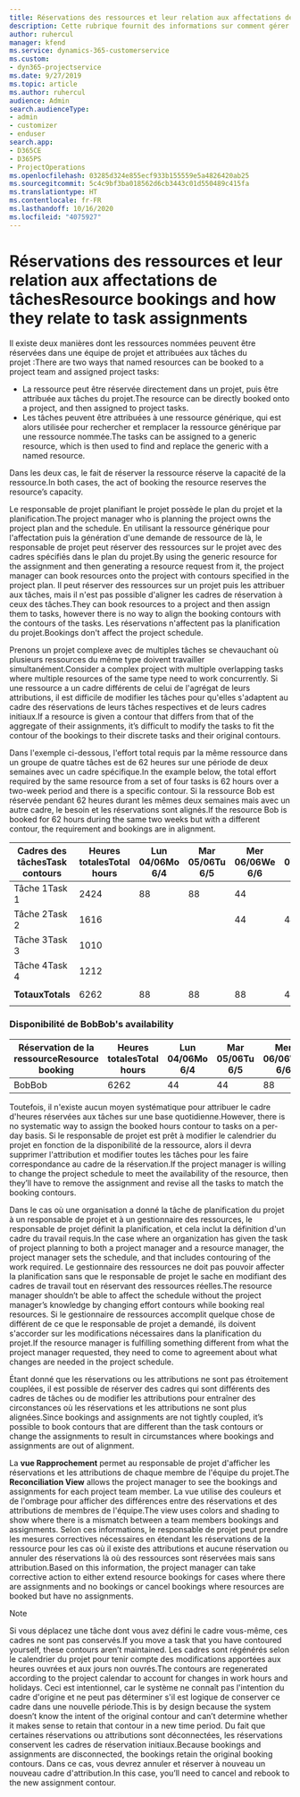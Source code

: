 ```yaml
---
title: Réservations des ressources et leur relation aux affectations de tâches
description: Cette rubrique fournit des informations sur comment gérer les ressources nommées, les réservations des ressources et les affectations de tâches et comment elles sont associées entre elles.
author: ruhercul
manager: kfend
ms.service: dynamics-365-customerservice
ms.custom:
- dyn365-projectservice
ms.date: 9/27/2019
ms.topic: article
ms.author: ruhercul
audience: Admin
search.audienceType:
- admin
- customizer
- enduser
search.app:
- D365CE
- D365PS
- ProjectOperations
ms.openlocfilehash: 03285d324e855ecf933b155559e5a4826420ab25
ms.sourcegitcommit: 5c4c9bf3ba018562d6cb3443c01d550489c415fa
ms.translationtype: HT
ms.contentlocale: fr-FR
ms.lasthandoff: 10/16/2020
ms.locfileid: "4075927"
---
```

# <a name="resource-bookings-and-how-they-relate-to-task-assignments"></a><span data-ttu-id="00b37-103">Réservations des ressources et leur relation aux affectations de tâches</span><span class="sxs-lookup"><span data-stu-id="00b37-103">Resource bookings and how they relate to task assignments</span></span>


<span data-ttu-id="00b37-104">Il existe deux manières dont les ressources nommées peuvent être réservées dans une équipe de projet et attribuées aux tâches du projet :</span><span class="sxs-lookup"><span data-stu-id="00b37-104">There are two ways that named resources can be booked to a project team and assigned project tasks:</span></span>

- <span data-ttu-id="00b37-105">La ressource peut être réservée directement dans un projet, puis être attribuée aux tâches du projet.</span><span class="sxs-lookup"><span data-stu-id="00b37-105">The resource can be directly booked onto a project, and then assigned to project tasks.</span></span>
- <span data-ttu-id="00b37-106">Les tâches peuvent être attribuées à une ressource générique, qui est alors utilisée pour rechercher et remplacer la ressource générique par une ressource nommée.</span><span class="sxs-lookup"><span data-stu-id="00b37-106">The tasks can be assigned to a generic resource, which is then used to find and replace the generic with a named resource.</span></span> 

<span data-ttu-id="00b37-107">Dans les deux cas, le fait de réserver la ressource réserve la capacité de la ressource.</span><span class="sxs-lookup"><span data-stu-id="00b37-107">In both cases, the act of booking the resource reserves the resource’s capacity.</span></span>

<span data-ttu-id="00b37-108">Le responsable de projet planifiant le projet possède le plan du projet et la planification.</span><span class="sxs-lookup"><span data-stu-id="00b37-108">The project manager who is planning the project owns the project plan and the schedule.</span></span> <span data-ttu-id="00b37-109">En utilisant la ressource générique pour l'affectation puis la génération d'une demande de ressource de là, le responsable de projet peut réserver des ressources sur le projet avec des cadres spécifiés dans le plan du projet.</span><span class="sxs-lookup"><span data-stu-id="00b37-109">By using the generic resource for the assignment and then generating a resource request from it, the project manager can book resources onto the project with contours specified in the project plan.</span></span> <span data-ttu-id="00b37-110">Il peut réserver des ressources sur un projet puis les attribuer aux tâches, mais il n'est pas possible d'aligner les cadres de réservation à ceux des tâches.</span><span class="sxs-lookup"><span data-stu-id="00b37-110">They can book resources to a project and then assign them to tasks, however there is no way to align the booking contours with the contours of the tasks.</span></span> <span data-ttu-id="00b37-111">Les réservations n'affectent pas la planification du projet.</span><span class="sxs-lookup"><span data-stu-id="00b37-111">Bookings don't affect the project schedule.</span></span>

<span data-ttu-id="00b37-112">Prenons un projet complexe avec de multiples tâches se chevauchant où plusieurs ressources du même type doivent travailler simultanément.</span><span class="sxs-lookup"><span data-stu-id="00b37-112">Consider a complex project with multiple overlapping tasks where multiple resources of the same type need to work concurrently.</span></span> <span data-ttu-id="00b37-113">Si une ressource a un cadre différents de celui de l'agrégat de leurs attributions, il est difficile de modifier les tâches pour qu'elles s'adaptent au cadre des réservations de leurs tâches respectives et de leurs cadres initiaux.</span><span class="sxs-lookup"><span data-stu-id="00b37-113">If a resource is given a contour that differs from that of the aggregate of their assignments, it’s difficult to modify the tasks to fit the contour of the bookings to their discrete tasks and their original contours.</span></span>

<span data-ttu-id="00b37-114">Dans l'exemple ci-dessous, l'effort total requis par la même ressource dans un groupe de quatre tâches est de 62 heures sur une période de deux semaines avec un cadre spécifique.</span><span class="sxs-lookup"><span data-stu-id="00b37-114">In the example below, the total effort required by the same resource from a set of four tasks is 62 hours over a two-week period and there is a specific contour.</span></span> <span data-ttu-id="00b37-115">Si la ressource Bob est réservée pendant 62 heures durant les mêmes deux semaines mais avec un autre cadre, le besoin et les réservations sont alignés.</span><span class="sxs-lookup"><span data-stu-id="00b37-115">If the resource Bob is booked for 62 hours during the same two weeks but with a different contour, the requirement and bookings are in alignment.</span></span>

| <span data-ttu-id="00b37-116">**Cadres des tâches**</span><span class="sxs-lookup"><span data-stu-id="00b37-116">**Task contours**</span></span>    | <span data-ttu-id="00b37-117">**Heures totales**</span><span class="sxs-lookup"><span data-stu-id="00b37-117">**Total hours**</span></span> | <span data-ttu-id="00b37-118">Lun 04/06</span><span class="sxs-lookup"><span data-stu-id="00b37-118">Mo 6/4</span></span> | <span data-ttu-id="00b37-119">Mar 05/06</span><span class="sxs-lookup"><span data-stu-id="00b37-119">Tu 6/5</span></span> | <span data-ttu-id="00b37-120">Mer 06/06</span><span class="sxs-lookup"><span data-stu-id="00b37-120">We 6/6</span></span> | <span data-ttu-id="00b37-121">Jeu 07/06</span><span class="sxs-lookup"><span data-stu-id="00b37-121">Th 6/7</span></span> | <span data-ttu-id="00b37-122">Ven 08/06</span><span class="sxs-lookup"><span data-stu-id="00b37-122">Fr 6/8</span></span> | <span data-ttu-id="00b37-123">Sam 09/06</span><span class="sxs-lookup"><span data-stu-id="00b37-123">Sa 6/9</span></span> | <span data-ttu-id="00b37-124">Dim 10/06</span><span class="sxs-lookup"><span data-stu-id="00b37-124">Su 6/10</span></span> | <span data-ttu-id="00b37-125">Lun 11/06</span><span class="sxs-lookup"><span data-stu-id="00b37-125">Mo 6/11</span></span> | <span data-ttu-id="00b37-126">Mar 12/06</span><span class="sxs-lookup"><span data-stu-id="00b37-126">Tu 6/12</span></span> | <span data-ttu-id="00b37-127">Mer 13/06</span><span class="sxs-lookup"><span data-stu-id="00b37-127">We 6/13</span></span> | <span data-ttu-id="00b37-128">Jeu 14/06</span><span class="sxs-lookup"><span data-stu-id="00b37-128">Th 6/14</span></span> | <span data-ttu-id="00b37-129">Ven 15/06</span><span class="sxs-lookup"><span data-stu-id="00b37-129">Fr 6/15</span></span> |
|----------------------|-----------------|--------|--------|--------|--------|--------|--------|---------|---------|---------|---------|---------|---------|
| <span data-ttu-id="00b37-130">Tâche 1</span><span class="sxs-lookup"><span data-stu-id="00b37-130">Task 1</span></span>               | <span data-ttu-id="00b37-131">24</span><span class="sxs-lookup"><span data-stu-id="00b37-131">24</span></span>              | <span data-ttu-id="00b37-132">8</span><span class="sxs-lookup"><span data-stu-id="00b37-132">8</span></span>      | <span data-ttu-id="00b37-133">8</span><span class="sxs-lookup"><span data-stu-id="00b37-133">8</span></span>      | <span data-ttu-id="00b37-134">4</span><span class="sxs-lookup"><span data-stu-id="00b37-134">4</span></span>      |        |        |        |         |         |         | <span data-ttu-id="00b37-135">4</span><span class="sxs-lookup"><span data-stu-id="00b37-135">4</span></span>       |         |         |
| <span data-ttu-id="00b37-136">Tâche 2</span><span class="sxs-lookup"><span data-stu-id="00b37-136">Task 2</span></span>               | <span data-ttu-id="00b37-137">16</span><span class="sxs-lookup"><span data-stu-id="00b37-137">16</span></span>              |        |        | <span data-ttu-id="00b37-138">4</span><span class="sxs-lookup"><span data-stu-id="00b37-138">4</span></span>      | <span data-ttu-id="00b37-139">4</span><span class="sxs-lookup"><span data-stu-id="00b37-139">4</span></span>      |        |        |         | <span data-ttu-id="00b37-140">8</span><span class="sxs-lookup"><span data-stu-id="00b37-140">8</span></span>       |         |         |         |         |
| <span data-ttu-id="00b37-141">Tâche 3</span><span class="sxs-lookup"><span data-stu-id="00b37-141">Task 3</span></span>               | <span data-ttu-id="00b37-142">10</span><span class="sxs-lookup"><span data-stu-id="00b37-142">10</span></span>              |        |        |        |        | <span data-ttu-id="00b37-143">4</span><span class="sxs-lookup"><span data-stu-id="00b37-143">4</span></span>      |        |         |         | <span data-ttu-id="00b37-144">4</span><span class="sxs-lookup"><span data-stu-id="00b37-144">4</span></span>       |         | <span data-ttu-id="00b37-145">2</span><span class="sxs-lookup"><span data-stu-id="00b37-145">2</span></span>       |         |
| <span data-ttu-id="00b37-146">Tâche 4</span><span class="sxs-lookup"><span data-stu-id="00b37-146">Task 4</span></span>               | <span data-ttu-id="00b37-147">12</span><span class="sxs-lookup"><span data-stu-id="00b37-147">12</span></span>              |        |        |        |        |        |        |         |         |         | <span data-ttu-id="00b37-148">4</span><span class="sxs-lookup"><span data-stu-id="00b37-148">4</span></span>       |         | <span data-ttu-id="00b37-149">8</span><span class="sxs-lookup"><span data-stu-id="00b37-149">8</span></span>       |
|                      |                 |        |        |        |        |        |        |         |         |         |         |         |         |
| <span data-ttu-id="00b37-150">**Totaux**</span><span class="sxs-lookup"><span data-stu-id="00b37-150">**Totals**</span></span>           | <span data-ttu-id="00b37-151">62</span><span class="sxs-lookup"><span data-stu-id="00b37-151">62</span></span>              | <span data-ttu-id="00b37-152">8</span><span class="sxs-lookup"><span data-stu-id="00b37-152">8</span></span>      | <span data-ttu-id="00b37-153">8</span><span class="sxs-lookup"><span data-stu-id="00b37-153">8</span></span>      | <span data-ttu-id="00b37-154">8</span><span class="sxs-lookup"><span data-stu-id="00b37-154">8</span></span>      | <span data-ttu-id="00b37-155">4</span><span class="sxs-lookup"><span data-stu-id="00b37-155">4</span></span>      | <span data-ttu-id="00b37-156">4</span><span class="sxs-lookup"><span data-stu-id="00b37-156">4</span></span>      |        |         | <span data-ttu-id="00b37-157">8</span><span class="sxs-lookup"><span data-stu-id="00b37-157">8</span></span>       | <span data-ttu-id="00b37-158">4</span><span class="sxs-lookup"><span data-stu-id="00b37-158">4</span></span>       | <span data-ttu-id="00b37-159">8</span><span class="sxs-lookup"><span data-stu-id="00b37-159">8</span></span>       | <span data-ttu-id="00b37-160">2</span><span class="sxs-lookup"><span data-stu-id="00b37-160">2</span></span>       | <span data-ttu-id="00b37-161">8</span><span class="sxs-lookup"><span data-stu-id="00b37-161">8</span></span>       |
|                      |                 |        |        |        |        |        |        |         |         |         |         |

### <a name="bobs-availability"></a><span data-ttu-id="00b37-162">Disponibilité de Bob</span><span class="sxs-lookup"><span data-stu-id="00b37-162">Bob's availability</span></span>
| <span data-ttu-id="00b37-163">**Réservation de la ressource**</span><span class="sxs-lookup"><span data-stu-id="00b37-163">**Resource   booking**</span></span> | <span data-ttu-id="00b37-164">**Heures totales**</span><span class="sxs-lookup"><span data-stu-id="00b37-164">**Total hours**</span></span> | <span data-ttu-id="00b37-165">Lun 04/06</span><span class="sxs-lookup"><span data-stu-id="00b37-165">Mo 6/4</span></span> | <span data-ttu-id="00b37-166">Mar 05/06</span><span class="sxs-lookup"><span data-stu-id="00b37-166">Tu 6/5</span></span> | <span data-ttu-id="00b37-167">Mer 06/06</span><span class="sxs-lookup"><span data-stu-id="00b37-167">We 6/6</span></span> | <span data-ttu-id="00b37-168">Jeu 07/06</span><span class="sxs-lookup"><span data-stu-id="00b37-168">Th 6/7</span></span> | <span data-ttu-id="00b37-169">Ven 08/06</span><span class="sxs-lookup"><span data-stu-id="00b37-169">Fr 6/8</span></span> | <span data-ttu-id="00b37-170">Sam 09/06</span><span class="sxs-lookup"><span data-stu-id="00b37-170">Sa 6/9</span></span> | <span data-ttu-id="00b37-171">Dim 10/06</span><span class="sxs-lookup"><span data-stu-id="00b37-171">Su 6/10</span></span> | <span data-ttu-id="00b37-172">Lun 11/06</span><span class="sxs-lookup"><span data-stu-id="00b37-172">Mo 6/11</span></span> | <span data-ttu-id="00b37-173">Mar 12/06</span><span class="sxs-lookup"><span data-stu-id="00b37-173">Tu 6/12</span></span> | <span data-ttu-id="00b37-174">Mer 13/06</span><span class="sxs-lookup"><span data-stu-id="00b37-174">We 6/13</span></span> | <span data-ttu-id="00b37-175">Jeu 14/06</span><span class="sxs-lookup"><span data-stu-id="00b37-175">Th 6/14</span></span> | <span data-ttu-id="00b37-176">Ven 15/06</span><span class="sxs-lookup"><span data-stu-id="00b37-176">Fr 6/15</span></span> |
|------------------------|-----------------|--------|--------|--------|--------|--------|--------|---------|---------|---------|---------|---------|---------|
| <span data-ttu-id="00b37-177">Bob</span><span class="sxs-lookup"><span data-stu-id="00b37-177">Bob</span></span>                    | <span data-ttu-id="00b37-178">62</span><span class="sxs-lookup"><span data-stu-id="00b37-178">62</span></span>              | <span data-ttu-id="00b37-179">4</span><span class="sxs-lookup"><span data-stu-id="00b37-179">4</span></span>      | <span data-ttu-id="00b37-180">4</span><span class="sxs-lookup"><span data-stu-id="00b37-180">4</span></span>      | <span data-ttu-id="00b37-181">8</span><span class="sxs-lookup"><span data-stu-id="00b37-181">8</span></span>      | <span data-ttu-id="00b37-182">8</span><span class="sxs-lookup"><span data-stu-id="00b37-182">8</span></span>      | <span data-ttu-id="00b37-183">8</span><span class="sxs-lookup"><span data-stu-id="00b37-183">8</span></span>      |        |         | <span data-ttu-id="00b37-184">4</span><span class="sxs-lookup"><span data-stu-id="00b37-184">4</span></span>       | <span data-ttu-id="00b37-185">4</span><span class="sxs-lookup"><span data-stu-id="00b37-185">4</span></span>       | <span data-ttu-id="00b37-186">8</span><span class="sxs-lookup"><span data-stu-id="00b37-186">8</span></span>       | <span data-ttu-id="00b37-187">8</span><span class="sxs-lookup"><span data-stu-id="00b37-187">8</span></span>       | <span data-ttu-id="00b37-188">6</span><span class="sxs-lookup"><span data-stu-id="00b37-188">6</span></span>       |

<span data-ttu-id="00b37-189">Toutefois, il n'existe aucun moyen systématique pour attribuer le cadre d'heures réservées aux tâches sur une base quotidienne.</span><span class="sxs-lookup"><span data-stu-id="00b37-189">However, there is no systematic way to assign the booked hours contour to tasks on a per-day basis.</span></span> <span data-ttu-id="00b37-190">Si le responsable de projet est prêt à modifier le calendrier du projet en fonction de la disponibilité de la ressource, alors il devra supprimer l'attribution et modifier toutes les tâches pour les faire correspondance au cadre de la réservation.</span><span class="sxs-lookup"><span data-stu-id="00b37-190">If the project manager is willing to change the project schedule to meet the availability of the resource, then they’ll have to remove the assignment and revise all the tasks to match the booking contours.</span></span>

<span data-ttu-id="00b37-191">Dans le cas où une organisation a donné la tâche de planification du projet à un responsable de projet et à un gestionnaire des ressources, le responsable de projet définit la planification, et cela inclut la définition d'un cadre du travail requis.</span><span class="sxs-lookup"><span data-stu-id="00b37-191">In the case where an organization has given the task of project planning to both a project manager and a resource manager, the project manager sets the schedule, and that includes contouring of the work required.</span></span> <span data-ttu-id="00b37-192">Le gestionnaire des ressources ne doit pas pouvoir affecter la planification sans que le responsable de projet le sache en modifiant des cadres de travail tout en réservant des ressources réelles.</span><span class="sxs-lookup"><span data-stu-id="00b37-192">The resource manager shouldn’t be able to affect the schedule without the project manager’s knowledge by changing effort contours while booking real resources.</span></span> <span data-ttu-id="00b37-193">Si le gestionnaire de ressources accomplit quelque chose de différent de ce que le responsable de projet a demandé, ils doivent s'accorder sur les modifications nécessaires dans la planification du projet.</span><span class="sxs-lookup"><span data-stu-id="00b37-193">If the resource manager is fulfilling something different from what the project manager requested, they need to come to agreement about what changes are needed in the project schedule.</span></span>

<span data-ttu-id="00b37-194">Étant donné que les réservations ou les attributions ne sont pas étroitement couplées, il est possible de réserver des cadres qui sont différents des cadres de tâches ou de modifier les attributions pour entraîner des circonstances où les réservations et les attributions ne sont plus alignées.</span><span class="sxs-lookup"><span data-stu-id="00b37-194">Since bookings and assignments are not tightly coupled, it’s possible to book contours that are different than the task contours or change the assignments to result in circumstances where bookings and assignments are out of alignment.</span></span>

<span data-ttu-id="00b37-195">La **vue Rapprochement** permet au responsable de projet d'afficher les réservations et les attributions de chaque membre de l'équipe du projet.</span><span class="sxs-lookup"><span data-stu-id="00b37-195">The **Reconciliation View** allows the project manager to see the bookings and assignments for each project team member.</span></span> <span data-ttu-id="00b37-196">La vue utilise des couleurs et de l'ombrage pour afficher des différences entre des réservations et des attributions de membres de l'équipe.</span><span class="sxs-lookup"><span data-stu-id="00b37-196">The view uses colors and shading to show where there is a mismatch between a team members bookings and assignments.</span></span> <span data-ttu-id="00b37-197">Selon ces informations, le responsable de projet peut prendre les mesures correctives nécessaires en étendant les réservations de la ressource pour les cas où il existe des attributions et aucune réservation ou annuler des réservations là où des ressources sont réservées mais sans attribution.</span><span class="sxs-lookup"><span data-stu-id="00b37-197">Based on this information, the project manager can take corrective action to either extend resource bookings for cases where there are assignments and no bookings or cancel bookings where resources are booked but have no assignments.</span></span>

> [!NOTE]
> <span data-ttu-id="00b37-198">Si vous déplacez une tâche dont vous avez défini le cadre vous-même, ces cadres ne sont pas conservés.</span><span class="sxs-lookup"><span data-stu-id="00b37-198">If you move a task that you have contoured yourself, these contours aren’t maintained.</span></span> <span data-ttu-id="00b37-199">Les cadres sont régénérés selon le calendrier du projet pour tenir compte des modifications apportées aux heures ouvrées et aux jours non ouvrés.</span><span class="sxs-lookup"><span data-stu-id="00b37-199">The contours are regenerated according to the project calendar to account for changes in work hours and holidays.</span></span> <span data-ttu-id="00b37-200">Ceci est intentionnel, car le système ne connaît pas l'intention du cadre d'origine et ne peut pas déterminer s'il est logique de conserver ce cadre dans une nouvelle période.</span><span class="sxs-lookup"><span data-stu-id="00b37-200">This is by design because the system doesn’t know the intent of the original contour and can’t determine whether it makes sense to retain that contour in a new time period.</span></span> <span data-ttu-id="00b37-201">Du fait que certaines réservations ou attributions sont déconnectées, les réservations conservent les cadres de réservation initiaux.</span><span class="sxs-lookup"><span data-stu-id="00b37-201">Because bookings and assignments are disconnected, the bookings retain the original booking contours.</span></span> <span data-ttu-id="00b37-202">Dans ce cas, vous devrez annuler et réserver à nouveau un nouveau cadre d'attribution.</span><span class="sxs-lookup"><span data-stu-id="00b37-202">In this case, you’ll need to cancel and rebook to the new assignment contour.</span></span>

